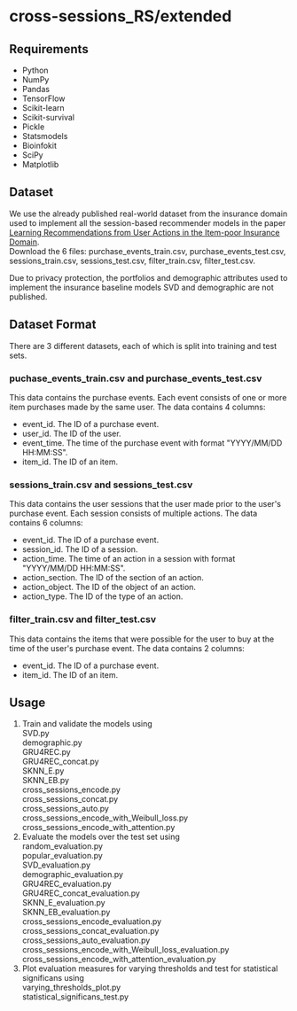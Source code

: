 # cross-sessions_RS/extended



## Requirements

- Python
- NumPy
- Pandas
- TensorFlow
- Scikit-learn
- Scikit-survival
- Pickle
- Statsmodels
- Bioinfokit
- SciPy
- Matplotlib


## Dataset

We use the already published real-world dataset from the insurance domain used to implement all the session-based recommender models in the paper [Learning Recommendations from User Actions in the Item-poor Insurance Domain](https://doi.org/10.1145/3523227.3546775).  
Download the 6 files: purchase_events_train.csv, purchase_events_test.csv, sessions_train.csv, sessions_test.csv, filter_train.csv, filter_test.csv.

Due to privacy protection, the portfolios and demographic attributes used to implement the insurance baseline models SVD and demographic are not published.


## Dataset Format
There are 3 different datasets, each of which is split into training and test sets.

### puchase_events_train.csv and purchase_events_test.csv

This data contains the purchase events. Each event consists of one or more item purchases made by the same user. The data contains 4 columns:
- event_id. The ID of a purchase event.
- user_id. The ID of the user.
- event_time. The time of the purchase event with format "YYYY/MM/DD HH:MM:SS".   
- item_id. The ID of an item.   

### sessions_train.csv and sessions_test.csv

This data contains the user sessions that the user made prior to the user's purchase event. Each session consists of multiple actions. The data contains 6 columns:
- event_id. The ID of a purchase event.   
- session_id. The ID of a session.   
- action_time. The time of an action in a session with format "YYYY/MM/DD HH:MM:SS".   
- action_section. The ID of the section of an action.   
- action_object. The ID of the object of an action.   
- action_type. The ID of the type of an action.   

### filter_train.csv and filter_test.csv

This data contains the items that were possible for the user to buy at the time of the user's purchase event. The data contains 2 columns:
- event_id. The ID of a purchase event.   
- item_id. The ID of an item.   


## Usage

1. Train and validate the models using  
   SVD.py  
   demographic.py  
   GRU4REC.py  
   GRU4REC_concat.py  
   SKNN_E.py  
   SKNN_EB.py  
   cross_sessions_encode.py  
   cross_sessions_concat.py  
   cross_sessions_auto.py  
   cross_sessions_encode_with_Weibull_loss.py  
   cross_sessions_encode_with_attention.py  
2. Evaluate the models over the test set using  
   random_evaluation.py  
   popular_evaluation.py  
   SVD_evaluation.py  
   demographic_evaluation.py  
   GRU4REC_evaluation.py  
   GRU4REC_concat_evaluation.py  
   SKNN_E_evaluation.py  
   SKNN_EB_evaluation.py  
   cross_sessions_encode_evaluation.py  
   cross_sessions_concat_evaluation.py  
   cross_sessions_auto_evaluation.py  
      cross_sessions_encode_with_Weibull_loss_evaluation.py  
   cross_sessions_encode_with_attention_evaluation.py  
3. Plot evaluation measures for varying thresholds and test for statistical significans using  
   varying_thresholds_plot.py  
   statistical_significans_test.py  
